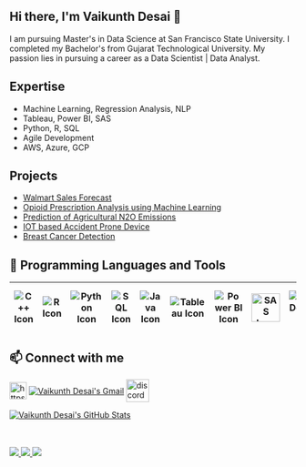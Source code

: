 <!--
**vaikunthd/vaikunthd** is a ✨ _special_ ✨ repository because its `README.md` (this file) appears on your GitHub profile.

Here are some ideas to get you started:

- 🔭 I’m currently working on ...
- 🌱 I’m currently learning ...
- 👯 I’m looking to collaborate on ...
- 🤔 I’m looking for help with ...
- 💬 Ask me about ...
- 📫 How to reach me: ...
- 😄 Pronouns: ...
- ⚡ Fun fact: ...
-->
## Hi there, I'm Vaikunth Desai 👋

I am pursuing Master's in Data Science at San Francisco State University. I completed my Bachelor's from Gujarat Technological University. My passion lies in pursuing a career as a Data Scientist | Data Analyst.


## Expertise

* Machine Learning, Regression Analysis, NLP
* Tableau, Power BI, SAS
* Python, R, SQL
* Agile Development
* AWS, Azure, GCP

## Projects

* [Walmart Sales Forecast](https://github.com/vaikunthd/Walmart-Sales-Forecast)
* [Opioid Prescription Analysis using Machine Learning](https://github.com/vaikunthd/Opioid-Prescription-Analysis-using-Machine-Learning)
* [Prediction of Agricultural N2O Emissions](https://github.com/vaikunthd/Prediction-of-Agricultural-N2O-Emissions)
* [IOT based Accident Prone Device](https://github.com/vaikunthd/IOT-based-Accident-Prone-Device)
* [Breast Cancer Detection](https://github.com/vaikunthd/Breast-Cancer-Detection)



## :rocket: Programming Languages and Tools

|<img align="center" alt="C++ Icon" src="https://img.icons8.com/?size=50&id=TpULddJc4gTh&format=png"/>|<img align="center" alt="R Icon" src="https://img.icons8.com/?size=50&id=CLvQeiwFpit4&format=png"/>|<img align="center" alt="Python Icon" src="https://img.icons8.com/dusk/50/000000/python.png"/>|<img align="center" alt="SQL Icon" src="https://img.icons8.com/?size=50&id=UFF3hmipmJ2V&format=png"/>|<img align="center" alt="Java Icon" src="https://img.icons8.com/dusk/50/000000/java-coffee-cup-logo.png"/>|<img align="center" alt="Tableau Icon" src="https://img.icons8.com/?size=50&id=9Kvi1p1F0tUo&format=png"/>|<img align="center" alt="Power BI Icon" src="https://img.icons8.com/?size=50&id=70667&format=png"/>|<img align="center" alt="SAS Icon" src="https://www.sas.com/content/dam/SAS/images/logos/saslogos/sas-logo-0766d1.png" height="50" width="50" />|<img align="center" alt="Agile Development Icon" src="https://img.icons8.com/?size=50&id=1MEnLo2pIW7O&format=png"/>|<img align="center" alt="Android Studio Icon" src="https://img.icons8.com/?size=50&id=EgOU93v1DHjU&format=png"/>|<img align="center" alt="AWS Icon" src="https://img.icons8.com/?size=50&id=33039&format=png"/>|<img align="center" alt="Azure Icon" src="https://img.icons8.com/?size=50&id=VLKafOkk3sBX&format=png"/>|<img align="center" alt="GCP Icon" src="https://img.icons8.com/?size=50&id=WHRLQdbEXQ16&format=png"/>|<img align="center" alt="Oracle SQL Icon" src="https://img.icons8.com/?size=50&id=8ljTDYUEydbJ&format=png"/>|<img align="center" alt="Oracle Icon" src="https://img.icons8.com/?size=50&id=39913&format=png"/>|<img align="center" alt="Hadoop Icon" src="https://img.icons8.com/?size=50&id=69132&format=png"/>
|:---:|:---:|:---:|:---:|:---:|:---:|:---:|:---:|:---:|:---:|:---:|:---:|:---:|:---:|:---:|:---:|


## 📫 Connect with me


<p align="left">
<a href="https://linkedin.com/in/https://www.linkedin.com/in/vaikunth-desai/" target="blank"><img align="center" src="https://raw.githubusercontent.com/rahuldkjain/github-profile-readme-generator/master/src/images/icons/Social/linked-in-alt.svg" alt="https://www.linkedin.com/in/vaikunth-desai/" height="30" width="30" /></a>
<a href="mailto:vdclassifier@gmail.com"><img align="center" alt="Vaikunth Desai's Gmail" src="https://img.icons8.com/bubbles/50/000000/gmail.png"/></a>
<a href="discordapp.com/users/vudesai#6786" target="blank"><img align="center" src="https://raw.githubusercontent.com/rahuldkjain/github-profile-readme-generator/master/src/images/icons/Social/discord.svg" alt="discordapp.com/users/vudesai#6786" height="40" width="40" /></a>
</p>



  <a href="https://github.com/bobypanchal" class="rich-diff-level-one">
    <img src="https://github-readme-stats.vercel.app/api?username=vaikunthd&title_color=333&text_color=777&show_icons=true" alt="Vaikunth Desai's GitHub Stats" >
  </a>
  
<br><br>
  <a href="https://badges.pufler.dev">
    <img src="https://badges.pufler.dev/visits/vaikunthd/vaikunthd?style=flat-square&color=blue&logo=github">
  </a>
  <a href="https://badges.pufler.dev">
    <img src="https://badges.pufler.dev/years/vaikunthd?style=flat-square&color=blue&logo=github">
  </a>
  <a href="https://badges.pufler.dev">
    <img src="https://badges.pufler.dev/repos/vaikunthd?style=flat-square&color=blue&logo=github">
  </a>


